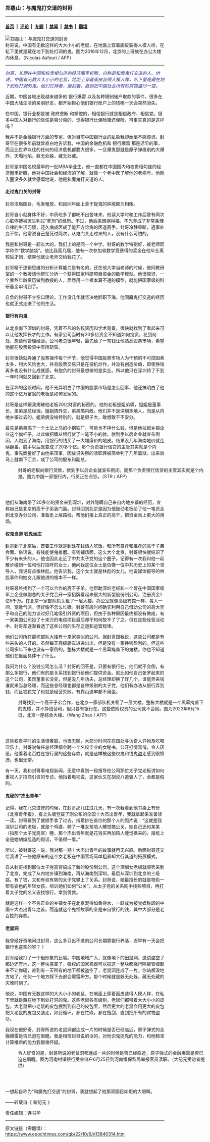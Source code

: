 ### 郑愚山：与魔鬼打交道的封哥

---

#### [首页](../../../..?n13840314) &nbsp;|&nbsp; [评论](../../../../../epoch-comment?n13840314) &nbsp;|&nbsp; [专题](../../../../../epoch-special?n13840314) &nbsp;|&nbsp; [禁闻](../../../../../epoch-news?n13840314) &nbsp;|&nbsp; [禁书](../../../../../books?n13840314) &nbsp;|&nbsp; [翻墙](https://github.com/gfw-breaker/nogfw/blob/master/README.md?n13840314)


<div><img alt="郑愚山：与魔鬼打交道的封哥" class="attachment-djy_600_400 size-djy_600_400 wp-post-image" src="https://i.epochtimes.com/assets/uploads/2022/10/id13840317-000_IY025-600x400.jpg"/>
<div class="caption">
 封哥说，中国有无数这样的大大小小的老鼠，在地面上穿着画皮装得人模人样，在私下里就是藏在地下到处打洞的鬼。图为2016年12月，北京的上班族在办公大楼内休息。（Nicolas Asfouri / AFP）
</div></div><hr/><div class="post_content" id="artbody" itemprop="articleBody">
 <!-- article content begin -->
 <p>
  <span style="color: #333399;">
   <em>
    封哥，长期在中国和权贵相勾连的经济圈里折腾，自称是和魔鬼打交道的人。他说，中国有无数大大小小的老鼠，地面上穿着画皮装得人模人样，私下里是藏在地下到处打洞的鬼。他们忙碌着，搜刮着，直到把中国社会所有的财物盗尽一空。
   </em>
  </span>
 </p>
 <p>
  近期，中国各地出现越来越多的
  <ok href="https://www.epochtimes.com/gb/tag/%E9%93%B6%E8%A1%8C%E7%88%86%E9%9B%B7.html">
   银行爆雷
  </ok>
  以及各种限制储户取款的事件。很多在中国大陆生活的亲朋好友，都开始担心他们银行账户上的钱哪一天会突然消失。
 </p>
 <p>
  在中国，银行业都是被
  <ok href="https://www.epochtimes.com/gb/tag/%E6%94%BF%E5%BA%9C%E5%9E%84%E6%96%AD.html">
   政府垄断
  </ok>
  和掌控的，相信银行就是相信政府、相信党。很多中国人对银行的信任是百分百的，觉得银行比保险箱还保险，可事实真的是这样吗？
 </p>
 <p>
  我并不是金融银行方面的专家，但对目前中国银行业的乱象我却丝毫不感惊讶。封哥早在很多年前就曾直白地告诉我，中国的金融危机和
  <ok href="https://www.epochtimes.com/gb/tag/%E9%93%B6%E8%A1%8C%E7%88%86%E9%9B%B7.html">
   银行爆雷
  </ok>
  那是迟早的事，而且比世界以往的任何的经济危机都要大很多，一旦爆发那就是原子弹级别的大爆炸，天塌地陷，躲无处躲，藏无处藏。
 </p>
 <p>
  封哥是中国名校最早的一批MBA毕业生。他一直都在中国国内和权贵相勾连的经济圈里折腾，他对中国社会和经济的了解，就像一个老中医了解他的老病号。他刚入圈没多久就曾感慨地说，他是和魔鬼打交道的人。
 </p>
 <h4>
  走过鬼门关的封哥
 </h4>
 <p>
  封哥浓眉朗目，毛发粗放，和民间年画上善于捉鬼的钟馗颇为相像。
 </p>
 <p>
  封哥自小就身体不好，中药吃多了都吃不出苦味来，他读大学时和工作后曾有两次心脏停搏被医生判过“死刑”的经历。不过，他后来因祸得福，不光养成了非常条理自律的生活习惯，还久病成医成了能开方诊病的医道高手。封哥冷静果断，遇事处变不惊，他常说自己是死过两次，从鬼门关走过来的人，没有什么可怕的。
 </p>
 <p>
  我是和封哥是一起长大的。我们上的是同一个中学。封哥的数学特别好，被老师同学称作“数学脑袋”。他比我高几届，他有一次参加省数学竞赛得的奖金在他毕业离校后才到，结果他就让老师交给我花了。
 </p>
 <p>
  封哥精于逻辑思维的分析计算能力是有名的，还在他大学当老师的时候，他同教研室的一个教授请他帮忙分析一个获得国家科研项目资金的数学模型。他很惊讶，一个靠熬年龄资历做到教授的人，居然用一个根本算不通的模型，就能把国家级的科研基金申请到手。
 </p>
 <p>
  自负的封哥不甘空口理论，工作没几年就坚决地辞职下海。他同魔鬼打交道的经历也就正式走进了他的生活。
 </p>
 <h4>
  银行有内鬼
 </h4>
 <p>
  从北京南下深圳的封哥，凭着不凡的名校资历和学术背景，很快就找到了看起来可以让他发挥长才的工作。有家公司当时有20多亿资金不知道如何投资，花到何处，想请他管理经营。公司老总很年轻，最先给了一笔钱让他熟悉股票市场，希望他能在股票投资中有所斩获。
 </p>
 <p>
  封哥很快就弄通了股票操作每个环节，他觉得中国股票市场人为干预的不可控因素太多，利大风险也大，并且股票交易只是在投机炒作，并没有创造价值，即使挣钱再多也没有什么成就感。有抱负的封哥最想做的是实业。所以他只在深圳待了不到一年时间就又回到了北京。
 </p>
 <p>
  在深圳的这段时间，他不光弄明白了中国的股票市场是怎么回事，他还搞明白了他的这个亿万富翁的老板是如何发家的。
 </p>
 <p>
  封哥是这样跟我揭破他老板20亿财富的秘密的。他的老板是姐弟俩，姐姐是董事长，弟弟是总经理。姐姐搞外交，弟弟搞内政。他们并不是深圳本地人，而是从内地乡镇过去的。姐弟俩没啥特别的，就是胆子大，敢想敢干不安分。
 </p>
 <p>
  最先是弟弟搞了一个土法上马的小钢铁厂，可能也不挣什么钱，但是他拉起乡镇企业这个旗杆子，以此做招牌从银行贷了一笔不小的款。款到手以后企业就宣布倒闭，人跑到了海南，用银行的钱买了一大堆廉价的地皮。结果没几年海南地价就连续翻番，脱手以后就变成了20多个亿。那个负责银行信贷的主管其实就是个内鬼，事先商量好了由他来顶事，因放贷失察的渎职罪被简单判了几年监狱，出来后马上就南下汇合，成了公司的股东和副总。
 </p>
 <figure aria-describedby="caption-attachment-13840318" class="wp-caption alignnone" id="attachment_13840318" style="width: 600px">
  <ok href="https://i.epochtimes.com/assets/uploads/2022/10/id13840318-1_new_id13755163-000_1JC75Q_cut-e1665081959847.jpg" target="_blank">
   <img alt="" class="size-large wp-image-13840318" src="https://i.epochtimes.com/assets/uploads/2022/10/id13840318-1_new_id13755163-000_1JC75Q_cut-600x409.jpg"/>
  </ok>
  <br/><figcaption class="wp-caption-text" id="caption-attachment-13840318">
   封哥的老板向银行贷款，款到手以后企业就宣布倒闭。而那个负责银行信贷的主管其实就是个内鬼。图为中国一家银行内，行员正在点钞。（STR / AFP）
  </figcaption><br/>
 </figure><br/>
 <p>
  他们从海南带了20多亿的资金来到深圳，对外隐瞒自己来自内地乡镇的经历，宣称自己是北京的高干子弟装门面。封哥回到北京是因为他鼓动老板给了他一笔资金到北京办分公司，准备走上层路线，帮他们接上真正的高干，把资金派上更大的用场。
 </p>
 <h4>
  权鬼当道 钱鬼坐庄
 </h4>
 <p>
  封哥到了北京后，首要工作就是到处花钱请人吃饭，和所有自荐和推荐的高干子弟会面。俗话说，有钱能使鬼推磨。有钱铺场面，这么大个北京，封哥很快就结识了不少有来头的人。他也因此走近了中共太子党的这个圈子。记得有一次我和他一起散步碰到一位和他打招呼的女士，他问我这位女士是否像一位中共历史上的某个领导人，我说有点像林彪。他告诉我，这个女士就是林彪的女儿，他说媒体报导的林彪事件和她女儿跟他讲的根本不一样。
 </p>
 <p>
  封哥最终找到了一个可以合作的高干子弟。他帮助深圳老板和一个曾在中国国家级军工企业做副总的太子党合开一家招牌看起来很大的新型股份制公司，注册资金1亿5千万。在北京一家部队机关租了一层大楼。办公室就像高级宾馆一样，每人一间，宽敞气派，但好像不怎么忙碌。封哥有段时间确实利用自己借助公司的高大壳子和自己的能力谈过好几笔吸引外资的项目，但由于各种原因最终都没有做成，有一家美国公司投了十来万的电信项目最后却不知何故不了了之。但在这些经营活动中，封哥却逐渐看透了这些公司的生存之道和运营规律。
 </p>
 <p>
  他们公司所在那栋部队大楼有十来家类似的公司。据封哥跟我说，这些公司都是有些来头的人开的。虽然每天高级轿车进进出出，但是没有一家挣钱盈利的。但这些公司多年下来也没有一家倒的。整栋大楼就是一个黑幕掩盖下的鬼楼。你也不知道他们在里面具体干了什么。
 </p>
 <p>
  我问为什么？没钱公司怎么活？封哥的回答是，只要有银行在，他们就不会倒，有那么多银行，他们有的是关系找到银行给他们提供资金。就比如他自己张罗起来的这个公司，虽然董事长没变，但是没几年功夫，总经理却换了好几个，谁能弄来钱谁就来当总经理，而这些总经理也都是各种级别的太子党，他们有办法从银行弄到钱，而且钱花完了也就是经营失败，有靠山连牢都不用坐。
 </p>
 <figure aria-describedby="caption-attachment-13840316" class="wp-caption alignnone" id="attachment_13840316" style="width: 600px">
  <ok href="https://i.epochtimes.com/assets/uploads/2022/10/id13840316-000_32GJ97H-e1665082015246.jpg" target="_blank">
   <img alt="" class="size-large wp-image-13840316" src="https://i.epochtimes.com/assets/uploads/2022/10/id13840316-000_32GJ97H-600x399.jpg"/>
  </ok>
  <br/><figcaption class="wp-caption-text" id="caption-attachment-13840316">
   封哥找到一个高干子弟合作，在北京一家部队机关租了一层大楼。整栋大楼就是一个黑幕掩盖下的鬼楼，并不挣钱营利，但只要有银行在，这些依附权贵的公司就不会倒。图为2022年8月15日，北京一座综合大楼。（Wang Zhao / AFP）
  </figcaption><br/>
 </figure><br/>
 <p>
  这些权贵平时的生活很奢靡，也很无聊，大部分时间花在四处寻访奇人异物及吃喝淫乐上。封哥说每任总经理都会聘一个名校毕业的女秘书，公开打情骂俏，令人厌恶。他看着老百姓在银行里的这些存款，就是这样被这些权鬼和钱鬼盗走感到很愤懑，也很无奈。
 </p>
 <p>
  有一天，我和封哥看电视新闻，无意中看到一段报导他公司那位太子党老板讲如何重视人才招商引资的专访。他指着电视说，这家伙又在胡说八道骗人了，全都是假的。
 </p>
 <h4>
  鬼秘的“杰出青年”
 </h4>
 <p>
  记得，我在北京进修的时候，在封哥那儿住过几天，有一次我看到他书桌上有份《北京青年报》，报上头版登载了刚公布的全国十大杰出青年，我就拿起来准备读一读。封哥看到了就顺手拿了过去，指着排在首位的那个人的照片说：“这就是我深圳公司的老板，就是个鸡婆，聘了一堆女孩陪人睡觉搞公关，她自己还和某某（指那个太子党高官）睡，那个杰出青年就是花钱买再加陪人睡觉换来的。报纸上全是她胡编乱造的假话，不值得一看。”
 </p>
 <p>
  所以，被封哥这一说，我对那一期十大杰出青年的故事就再无兴趣。后面封哥还又给我讲了一些他原来的这个女老板在中国官场简单粗暴却大行其道的拓展模式。
 </p>
 <p>
  自从封哥找到那位太子党高官搞成了新的股份制公司，这个深圳女老板就顺势来到了北京，完成了从内地乡镇到海南，再从海南到深圳，最后从深圳到北京的三级跳。有了钱，又和有权有势的太子党攀上了关系。封哥说，她最擅长的就是物色一帮有姿色的年轻女孩，培训她们如何“公关”，从太子党的关系网中找些项目，再打着太子党的名义去找银行，拿到贷款。
 </p>
 <p>
  就是这样一个不务正业的乡镇女子在北京混得如鱼得水，一跃成为被党媒称颂的中国十大杰出青年之首。而造就这个鬼怪故事的全是来自银行的钱，其中大部分是老百姓的存款。
 </p>
 <h4>
  老鼠洞
 </h4>
 <p>
  我曾经好奇地问过封哥，这么多只出不进的公司长期靠银行养活，迟早有一天会把银行也盗空的呀？！
 </p>
 <p>
  封哥给我打了一个很形象的比喻。中国地域广大，就像地下的田鼠洞，这边盗空了那边还有地，这一整块盗空了，强权的国家机器可以把这一整块都强行隔离管控起来不让你碰，直到有一天所有的地下都被盗空了，老鼠洞连成了一片，你站都没地方站了，任何一个地方踩下去都会爆雷坍方。那个时候就是躲无处躲，藏无处藏的灾难时刻了。
 </p>
 <p>
  他说，中国有无数这样的大大小小的老鼠，在地面上穿着画皮装得人模人样，在私下里就是藏在地下到处打洞的鬼。这些老鼠各有级别，老鼠们都带着大大小小的皮包，大老鼠把小老鼠的皮包搜刮到自己的皮包里，然后更大的老鼠会用更大的皮包把大老鼠的皮包又装走，如此循环。都在忙碌，都在搜刮，直到把所有的财物盗尽。
 </p>
 <p>
  我现在很好奇，封哥所说的老鼠洞都连成一片的时候是否已经临近，原子弹式的金融爆雷是否已迫在眉睫。我是相信封哥说的话的，对他识鬼捉鬼的能力，和他精准计算推断的能力我很难怀疑。
 </p>
 <figure aria-describedby="caption-attachment-13840319" class="wp-caption alignnone" id="attachment_13840319" style="width: 600px">
  <ok href="https://i.epochtimes.com/assets/uploads/2022/10/id13840319-1_new_id13767208-0625-4.jpg" target="_blank">
   <img alt="" class="size-large wp-image-13840319" src="https://i.epochtimes.com/assets/uploads/2022/10/id13840319-1_new_id13767208-0625-4-600x450.jpg"/>
  </ok>
  <br/><figcaption class="wp-caption-text" id="caption-attachment-13840319">
   令人好奇的是，封哥所说的老鼠洞都连成一片的时候是否已经临近，原子弹式的金融爆雷是否已迫在眉睫。图为河南村镇银行受害储户6月25日到河南银保监局举报官员渎职。（大纪元受访者提供）
  </figcaption><br/>
 </figure><br/>
 <p>
  一想起自称为“和魔鬼打交道”的封哥，我就想起了他那双圆目如炬的大眼睛。
 </p>
 <p>
  ——转载自《
  <ok href="https://www.epochweekly.com/">
   新纪元
  </ok>
  》
 </p>
 <p>
  责任编辑：连书华
 </p>
 <!-- article content end -->
 <div id="below_article_ad">
 </div>
</div>


---

原文链接（需翻墙）：https://www.epochtimes.com/gb/22/10/6/n13840314.htm